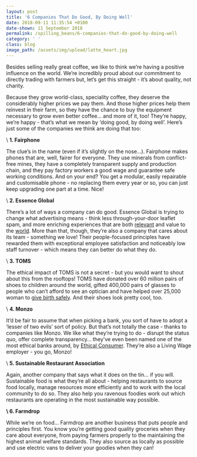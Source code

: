 ```yaml
---
layout: post
title: '6 Companies That Do Good, By Doing Well'
date: 2018-09-11 11:35:54 +0100
date-shown: 11 September 2018
permalink: /spilling_beans/6-companies-that-do-good-by-doing-well
category: ' '
class: blog
image_path: /assets/img/upload/latte_heart.jpg
---
```

Besides selling really great coffee, we like to think we’re having a positive influence on the world. We’re incredibly proud about our commitment to directly trading with farmers but, let’s get this straight - it’s about quality, not charity.



Because they grow world-class, speciality coffee, they deserve the considerably higher prices we pay them. And those higher prices help them reinvest in their farm, so they have the chance to buy the equipment necessary to grow even better coffee… and more of it, too! They’re happy, we’re happy - that’s what we mean by ‘doing good, by doing well’. Here’s just some of the companies we think are doing that too:



\    **1. Fairphone**

The clue’s in the name (even if it’s slightly on the nose…). Fairphone makes phones that are, well, fairer for everyone. They use minerals from conflict-free mines, they have a completely transparent supply and production chain, and they pay factory workers a good wage and guarantee safe working conditions. And on your end? You get a modular, easily repairable and customisable phone - no replacing them every year or so, you can just keep upgrading one part at a time. Nice!



\    **2. Essence Global**

There’s a lot of ways a company can do good. Essence Global is trying to change what advertising means - think less through-your-door leaflet spam, and more enriching experiences that are both [relevant](https://www.forbes.com/sites/brucerogers/2018/07/10/cannes-lions-interview-jason-harrison-president-essence/#277c84db5af6) and value to the [world](https://www.essenceglobal.com/). More than that, though, they’re also a company that cares about its team - something we love! Their people-focused principles have rewarded them with exceptional employee satisfaction and noticeably low staff turnover - which means they can better do what they do.



\    **3. TOMS**

The ethical impact of TOMS is not a secret - but you would want to shout about this from the rooftops! TOMS have donated over 60 million pairs of shoes to children around the world, gifted 400,000 pairs of glasses to people who can’t afford to see an optician and have helped over 25,000 woman to [give birth safely](https://www.wordstream.com/blog/ws/2017/09/20/ethical-marketing). And their shoes look pretty cool, too.



\    **4. Monzo**

It’d be fair to assume that when picking a bank, you sort of have to adopt a ‘lesser of two evils’ sort of policy. But that’s not totally the case - thanks to companies like Monzo. We like what they’re trying to do - disrupt the status quo, offer complete transparency… they’ve even been named one of the most ethical banks around, by [Ethical Consumer](https://www.theguardian.com/money/2018/may/19/monzo-ethical-current-account-app-bank-triodos-ecology-building-society). They’re also a Living Wage employer - you go, Monzo!



\    **5. Sustainable Restaurant Association**

Again, another company that says what it does on the tin… if you will. Sustainable food is what they’re all about - helping restaurants to source food locally, manage resources more efficiently and to work with the local community to do so. They also help you ravenous foodies work out which restaurants are operating in the most sustainable way possible.



**\    6. Farmdrop**

While we’re on food… Farmdrop are another business that puts people and principles first. You know you’re getting good quality groceries when they care about everyone, from paying farmers properly to the maintaining the highest animal welfare standards. They also source as locally as possible and use electric vans to deliver your goodies when they can!

